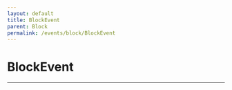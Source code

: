 ```yaml
---
layout: default
title: BlockEvent
parent: Block
permalink: /events/block/BlockEvent
---
```


# BlockEvent

---

